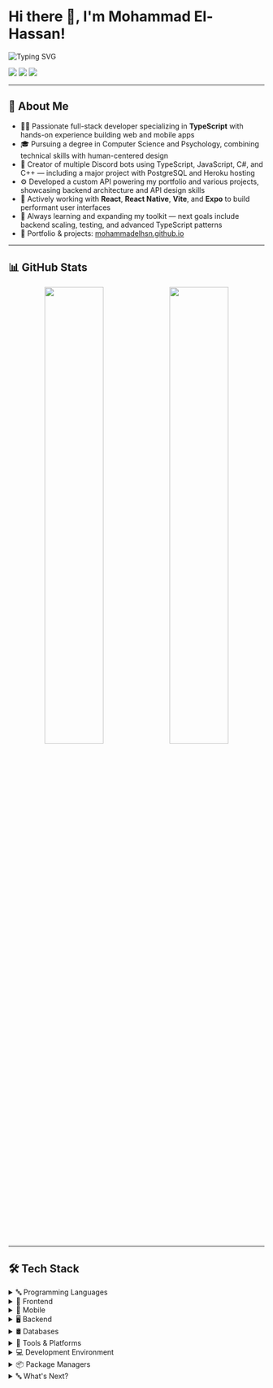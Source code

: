<h1>Hi there 👋, I'm Mohammad El-Hassan!</h1>

<p>
  <img src="https://readme-typing-svg.demolab.com?font=Fira+Code&pause=1000&color=F2F2F2&width=435&lines=Software+Developer;React+%2F+TypeScript+Enthusiast;Full-Stack+Learner;Always+Learning+Something+New" alt="Typing SVG" />
</p>

<p>
  <a href="https://mohammadelhsn.github.io"><img src="https://go-skill-icons.vercel.app/api/icons?i=githubpages" /></a>
  <a href="mailto:mohammadelhsn@gmail.com"><img src="https://go-skill-icons.vercel.app/api/icons?i=gmail" /></a>
  <a href="https://linkedin.com/in/mohammadelhsn"><img src="https://go-skill-icons.vercel.app/api/icons?i=linkedin" /></a>
</p>

---

## 🧠 About Me

- 👨‍💻 Passionate full-stack developer specializing in **TypeScript** with hands-on experience building web and mobile apps
- 🎓 Pursuing a degree in Computer Science and Psychology, combining technical skills with human-centered design
- 🤖 Creator of multiple Discord bots using TypeScript, JavaScript, C#, and C++ — including a major project with PostgreSQL and Heroku hosting
- ⚙️ Developed a custom API powering my portfolio and various projects, showcasing backend architecture and API design skills
- 🚀 Actively working with **React**, **React Native**, **Vite**, and **Expo** to build performant user interfaces
- 🌱 Always learning and expanding my toolkit — next goals include backend scaling, testing, and advanced TypeScript patterns
- 🔗 Portfolio & projects: [mohammadelhsn.github.io](https://mohammadelhsn.github.io)

---

## 📊 GitHub Stats

<p align="center">
  <img src="https://github-readme-stats.vercel.app/api?username=mohammadelhsn&show_icons=true&theme=dark&hide_border=true&custom_title=My%20GitHub%20Stats" width="48%" />
  <img src="https://github-readme-stats.vercel.app/api/top-langs/?username=mohammadelhsn&layout=compact&theme=dark&hide_border=true" width="48%" />
</p>

---

## 🛠️ Tech Stack

<details>
  <summary>🔤 Programming Languages</summary>

| Language   | Icon                                                                                |
| ---------- | ----------------------------------------------------------------------------------- |
| Assembly   | ![Assembly](https://go-skill-icons.vercel.app/api/icons?i=assembly&titles=true)     |
| C          | ![C](https://go-skill-icons.vercel.app/api/icons?i=c&titles=true)                   |
| Dart       | ![Dart](https://go-skill-icons.vercel.app/api/icons?i=dart&titles=true)             |
| Go         | ![Go](https://go-skill-icons.vercel.app/api/icons?i=go&titles=true)                 |
| Java       | ![Java](https://go-skill-icons.vercel.app/api/icons?i=java&titles=true)             |
| JavaScript | ![JavaScript](https://go-skill-icons.vercel.app/api/icons?i=javascript&titles=true) |
| Python     | ![Python](https://go-skill-icons.vercel.app/api/icons?i=python&titles=true)         |
| TypeScript | ![TypeScript](https://go-skill-icons.vercel.app/api/icons?i=ts&titles=true)         |

</details>

<details>
  <summary>🧩 Frontend</summary>

| Technology  | Icon                                                                            |
| ----------- | ------------------------------------------------------------------------------- |
| Angular     | ![Angular](https://go-skill-icons.vercel.app/api/icons?i=angular&titles=true)   |
| CSS         | ![CSS](https://go-skill-icons.vercel.app/api/icons?i=css&titles=true)           |
| Electron    | ![Electron](https://go-skill-icons.vercel.app/api/icons?i=electron&titles=true) |
| Flutter     | ![Flutter](https://go-skill-icons.vercel.app/api/icons?i=flutter&titles=true)   |
| HTML        | ![HTML](https://go-skill-icons.vercel.app/api/icons?i=html&titles=true)         |
| Material UI | ![Material UI](https://go-skill-icons.vercel.app/api/icons?i=mui&titles=true)   |
| React       | ![React](https://go-skill-icons.vercel.app/api/icons?i=react&titles=true)       |
| Vite        | ![Vite](https://go-skill-icons.vercel.app/api/icons?i=vite&titles=true)         |

</details>

<details>
  <summary>📱 Mobile</summary>

| Platform     | Icon                                                                                   |
| ------------ | -------------------------------------------------------------------------------------- |
| Android      | ![Android](https://go-skill-icons.vercel.app/api/icons?i=android&titles=true)          |
| Expo         | ![Expo](https://go-skill-icons.vercel.app/api/icons?i=expo&titles=true)                |
| Flutter      | ![Flutter](https://go-skill-icons.vercel.app/api/icons?i=flutter&titles=true)          |
| iOS          | ![iOS](https://go-skill-icons.vercel.app/api/icons?i=apple&titles=true)                |
| React Native | ![React Native](https://go-skill-icons.vercel.app/api/icons?i=reactnative&titles=true) |

</details>

<details>
  <summary>🖥️ Backend</summary>

| Technology | Icon                                                                               |
| ---------- | ---------------------------------------------------------------------------------- |
| Axios      | ![Axios](https://go-skill-icons.vercel.app/api/icons?i=axios&titles=true)          |
| Discord.js | ![Discord.js](https://go-skill-icons.vercel.app/api/icons?i=discordjs&titles=true) |
| Express    | ![Express](https://go-skill-icons.vercel.app/api/icons?i=express&titles=true)      |
| Firebase   | ![Firebase](https://go-skill-icons.vercel.app/api/icons?i=firebase&titles=true)    |
| Node.js    | ![Node.js](https://go-skill-icons.vercel.app/api/icons?i=nodejs&titles=true)       |

</details>

<details>
  <summary>🛢️ Databases</summary>

| Database   | Icon                                                                              |
| ---------- | --------------------------------------------------------------------------------- |
| MongoDB    | ![MongoDB](https://go-skill-icons.vercel.app/api/icons?i=mongodb&titles=true)     |
| MySQL      | ![MySQL](https://go-skill-icons.vercel.app/api/icons?i=mysql&titles=true)         |
| PostgreSQL | ![PostgreSQL](https://go-skill-icons.vercel.app/api/icons?i=postgres&titles=true) |

</details>

<details>
  <summary>🧪 Tools & Platforms</summary>

| Tool/Service | Icon                                                                                   |
| ------------ | -------------------------------------------------------------------------------------- |
| Discord      | ![Discord](https://go-skill-icons.vercel.app/api/icons?i=discord&titles=true)          |
| Git          | ![Git](https://go-skill-icons.vercel.app/api/icons?i=git&titles=true)                  |
| GitHub       | ![GitHub](https://go-skill-icons.vercel.app/api/icons?i=github&titles=true)            |
| GitHub Pages | ![GitHub Pages](https://go-skill-icons.vercel.app/api/icons?i=githubpages&titles=true) |
| Heroku       | ![Heroku](https://go-skill-icons.vercel.app/api/icons?i=heroku&titles=true)            |
| Postman      | ![Postman](https://go-skill-icons.vercel.app/api/icons?i=postman&titles=true)          |
| Vercel       | ![Vercel](https://go-skill-icons.vercel.app/api/icons?i=vercel&titles=true)            |

</details>

<details>
  <summary>💻 Development Environment</summary>

| Tool     | Icon                                                                            |
| -------- | ------------------------------------------------------------------------------- |
| Brave    | ![Brave](https://go-skill-icons.vercel.app/api/icons?i=brave&titles=true)       |
| Prettier | ![Prettier](https://go-skill-icons.vercel.app/api/icons?i=prettier&titles=true) |
| Terminal | ![Terminal](https://go-skill-icons.vercel.app/api/icons?i=terminal&titles=true) |
| VSCode   | ![VSCode](https://go-skill-icons.vercel.app/api/icons?i=vscode&titles=true)     |

</details>

<details>
  <summary>📦 Package Managers</summary>

| Package Manager | Icon                                                                    |
| --------------- | ----------------------------------------------------------------------- |
| NPM             | ![NPM](https://go-skill-icons.vercel.app/api/icons?i=npm&titles=true)   |
| Yarn            | ![Yarn](https://go-skill-icons.vercel.app/api/icons?i=yarn&titles=true) |

</details>

<details>
  <summary>🔤 What's Next?</summary>
  
| Language | Icon                                                                                   |
|----------|----------------------------------------------------------------------------------------|
| C#       | ![C#](https://go-skill-icons.vercel.app/api/icons?i=cs&titles=true)                    |
| C++      | ![C++](https://go-skill-icons.vercel.app/api/icons?i=cpp&titles=true)                  |
| Lua      | ![Lua](https://go-skill-icons.vercel.app/api/icons?i=lua&titles=true)                  |
| R        | ![R](https://go-skill-icons.vercel.app/api/icons?i=r&titles=true)                      |
| Rust     | ![Rust](https://go-skill-icons.vercel.app/api/icons?i=rust&titles=true)                |
  
</details>
